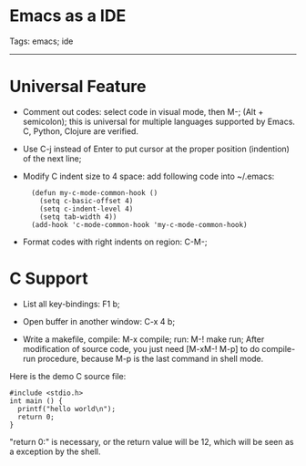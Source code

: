 # Emacs as a IDE
Tags: emacs; ide

------

# Universal Feature

* Comment out codes: select code in visual mode, then M-;
  (Alt + semicolon); this is universal for multiple languages supported by Emacs.
  C, Python, Clojure are verified.

* Use C-j instead of Enter to put cursor at the proper position (indention)
  of the next line;

* Modify C indent size to 4 space: add following code into ~/.emacs:

        (defun my-c-mode-common-hook () 
          (setq c-basic-offset 4) 
          (setq c-indent-level 4) 
          (setq tab-width 4)) 
        (add-hook 'c-mode-common-hook 'my-c-mode-common-hook) 

* Format codes with right indents on region: C-M-\;

# C Support

* List all key-bindings: F1 b;

* Open buffer in another window: C-x 4 b;

* Write a makefile, compile: M-x compile; run: M-! make run;
  After modification of source code, you just need [M-x<CR>M-! M-p]
  to do compile-run procedure, because M-p is the last command in shell mode.

Here is the demo C source file:

    #include <stdio.h> 
    int main () { 
      printf("hello world\n"); 
      return 0; 
    } 

"return 0:" is necessary, or the return value will be 12,
which will be seen as a exception by the shell.
